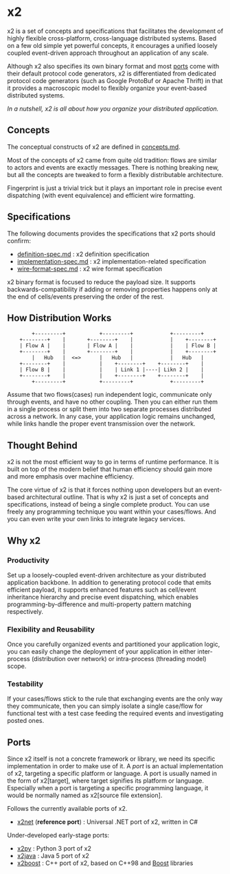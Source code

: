 x2
==

x2 is a set of concepts and specifications that facilitates the development of
highly flexible cross-platform, cross-language distributed systems. Based on a
few old simple yet powerful concepts, it encourages a unified loosely coupled
event-driven approach throughout an application of any scale.

Although x2 also specifies its own binary format and most
[ports](#ports)
come with their default protocol code generators, x2 is differentiated from
dedicated protocol code generators (such as Google ProtoBuf or Apache Thrift)
in that it provides a macroscopic model to flexibly organize your event-based
distributed systems.

*In a nutshell, x2 is all about how you organize your distributed application.*

Concepts
--------

The conceptual constructs of x2 are defined in [concepts.md](v1.0/concepts.md).

Most of the concepts of x2 came from quite old tradition: flows are similar to
actors and events are exactly messages. There is nothing breaking new, but all
the concepts are tweaked to form a flexibly distributable architecture.

Fingerprint is just a trivial trick but it plays an important role in precise
event dispatching (with event equivalence) and efficient wire formatting.

Specifications
--------------

The following documents provides the specifications that x2 ports should confirm:

* [definition-spec.md](v1.0/definition-spec.md) : x2 definition specification
* [implementation-spec.md](v1.0/implementation-spec.md) : x2 implementation-related specification
* [wire-format-spec.md](v1.0/wire-format-spec.md) : x2 wire format specification

x2 binary format is focused to reduce the payload size. It supports
backwards-compatibility if adding or removing properties happens only at the
end of cells/events preserving the order of the rest.

How Distribution Works
----------------------
```
        +---------+           +---------+            +---------+
    +--------+    |       +--------+    |            |    +--------+
    | Flow A |    |       | Flow A |    |            |    | Flow B |
    +--------+    |       +--------+    |            |    +--------+
        |   Hub   |  <=>      |   Hub   |            |   Hub   |
    +--------+    |           |    +--------+    +--------+    |
    | Flow B |    |           |    | Link 1 |----| Likn 2 |    |
    +--------+    |           |    +--------+    +--------+    |
        +---------+           +---------+            +---------+
```
Assume that two flows(cases) run independent logic, communicate only through
events, and have no other coupling. Then you can either run them in a single
process or split them into two separate processes distributed across a network.
In any case, your application logic remains unchanged, while links handle the
proper event transmission over the network.

Thought Behind
--------------

x2 is not the most efficient way to go in terms of runtime performance. It is
built on top of the modern belief that human efficiency should gain more and
more emphasis over machine efficiency.

The core virtue of x2 is that it forces nothing upon developers but an
event-based architectural outline. That is why x2 is just a set of concepts and
specifications, instead of being a single complete product. You can use freely
any programming technique you want within your cases/flows. And you can even
write your own links to integrate legacy services.

Why x2
------

### Productivity

Set up a loosely-coupled event-driven architecture as your distributed
application backbone. In addition to generating protocol code that emits
efficient payload, it supports enhanced features such as cell/event inheritance
hierarchy and precise event dispatching, which enables programming-by-difference
and multi-property pattern matching respectively.

### Flexibility and Reusability

Once you carefully organized events and partitioned your application logic, you
can easily change the deployment of your application in either inter-process
(distribution over network) or intra-process (threading model) scope.

### Testability

If your cases/flows stick to the rule that exchanging events are the only way
they communicate, then you can simply isolate a single case/flow for functional
test with a test case feeding the required events and investigating posted ones.

Ports
-----

Since x2 itself is not a concrete framework or library, we need its specific
implementation in order to make use of it. A *port* is an actual implementation
of x2, targeting a specific platform or language. A port is usually named in the
form of x2[target], where target signifies its platform or language. Especially
when a port is targeting a specific programming language, it would be normally
named as x2[source file extension].

Follows the currently available ports of x2.

* [x2net](https://github.com/jaykang920/x2net) (**reference port**) : Universal
  .NET port of x2, written in C#

Under-developed early-stage ports:

* [x2py](https://github.com/jaykang920/x2py) : Python 3 port of x2
* [x2java](https://github.com/jaykang920/x2java) : Java 5 port of x2
* [x2boost](https://github.com/jaykang920/x2boost) : C++ port of x2, based on C++98
and [Boost](http://www.boost.org) libraries

